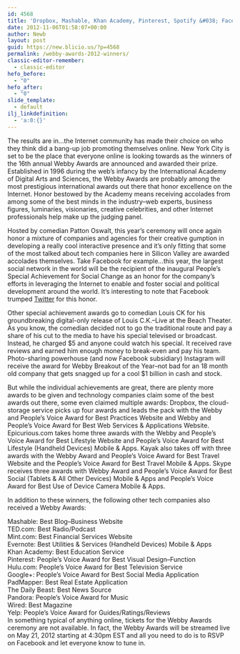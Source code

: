 ```yaml
---
id: 4568
title: 'Dropbox, Mashable, Khan Academy, Pinterest, Spotify &#038; Facebook Among Tech Winners of 2012 Webby Awards'
date: 2012-11-06T01:58:07+00:00
author: Newb
layout: post
guid: https://new.blicio.us/?p=4568
permalink: /webby-awards-2012-winners/
classic-editor-remember:
  - classic-editor
hefo_before:
  - "0"
hefo_after:
  - "0"
slide_template:
  - default
ilj_linkdefinition:
  - 'a:0:{}'
---
```

The results are in…the Internet community has made their choice on who they think did a bang-up job promoting themselves online. New York City is set to be the place that everyone online is looking towards as the winners of the 16th annual Webby Awards are announced and awarded their prize. Established in 1996 during the web’s infancy by the International Academy of Digital Arts and Sciences, the Webby Awards are probably among the most prestigious international awards out there that honor excellence on the Internet. Honor bestowed by the Academy means receiving accolades from among some of the best minds in the industry–web experts, business figures, luminaries, visionaries, creative celebrities, and other Internet professionals help make up the judging panel.

Hosted by comedian Patton Oswalt, this year’s ceremony will once again honor a mixture of companies and agencies for their creative gumption in developing a really cool interactive presence and it’s only fitting that some of the most talked about tech companies here in Silicon Valley are awarded accolades themselves. Take Facebook for example…this year, the largest social network in the world will be the recipient of the inaugural People’s Special Achievement for Social Change as an honor for the company’s efforts in leveraging the Internet to enable and foster social and political development around the world. It’s interesting to note that Facebook trumped [Twitter](https://new.blicio.us/how-to-promote-your-startup-using-twitter/) for this honor. 

Other special achievement awards go to comedian Louis CK for his groundbreaking digital-only release of Louis C.K.–Live at the Beach Theater. As you know, the comedian decided not to go the traditional route and pay a share of his cut to the media to have his special televised or broadcast. Instead, he charged $5 and anyone could watch his special. It received rave reviews and earned him enough money to break-even and pay his team. Photo-sharing powerhouse (and now Facebook subsidiary) Instagram will receive the award for Webby Breakout of the Year–not bad for an 18 month old company that gets snagged up for a cool $1 billion in cash and stock.

But while the individual achievements are great, there are plenty more awards to be given and technology companies claim some of the best awards out there, some even claimed multiple awards: Dropbox, the cloud-storage service picks up four awards and leads the pack with the Webby and People’s Voice Award for Best Practices Website and Webby and People’s Voice Award for Best Web Services & Applications Website. Epicurious.com takes home three awards with the Webby and People’s Voice Award for Best Lifestyle Website and People’s Voice Award for Best Lifestyle (Handheld Devices) Mobile & Apps. Kayak also takes off with three awards with the Webby Award and People’s Voice Award for Best Travel Website and the People’s Voice Award for Best Travel Mobile & Apps. Skype receives three awards with Webby Award and People’s Voice Award for Best Social (Tablets & All Other Devices) Mobile & Apps and People’s Voice Award for Best Use of Device Camera Mobile & Apps.

In addition to these winners, the following other tech companies also received a Webby Awards:

Mashable: Best Blog–Business Website  
TED.com: Best Radio/Podcast  
Mint.com: Best Financial Services Website  
Evernote: Best Utilities & Services (Handheld Devices) Mobile & Apps  
Khan Academy: Best Education Service  
Pinterest: People’s Voice Award for Best Visual Design–Function  
Hulu.com: People’s Voice Award for Best Television Service  
Google+: People’s Voice Award for Best Social Media Application  
PadMapper: Best Real Estate Application  
The Daily Beast: Best News Source  
Pandora: People’s Voice Award for Music  
Wired: Best Magazine  
Yelp: People’s Voice Award for Guides/Ratings/Reviews  
In something typical of anything online, tickets for the Webby Awards ceremony are not available. In fact, the Webby Awards will be streamed live on May 21, 2012 starting at 4:30pm EST and all you need to do is to RSVP on Facebook and let everyone know to tune in.